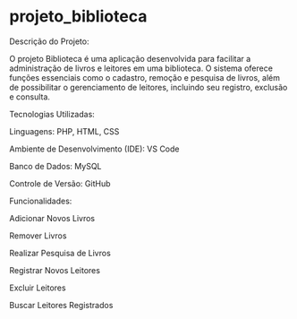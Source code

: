 # projeto_biblioteca
Descrição do Projeto:

O projeto Biblioteca é uma aplicação desenvolvida para facilitar a administração de livros e leitores em uma biblioteca. O sistema oferece funções essenciais como o cadastro, remoção e pesquisa de livros, além de possibilitar o gerenciamento de leitores, incluindo seu registro, exclusão e consulta.

Tecnologias Utilizadas:

Linguagens: PHP, HTML, CSS

Ambiente de Desenvolvimento (IDE): VS Code

Banco de Dados: MySQL

Controle de Versão: GitHub

Funcionalidades:

Adicionar Novos Livros

Remover Livros

Realizar Pesquisa de Livros

Registrar Novos Leitores

Excluir Leitores

Buscar Leitores Registrados





